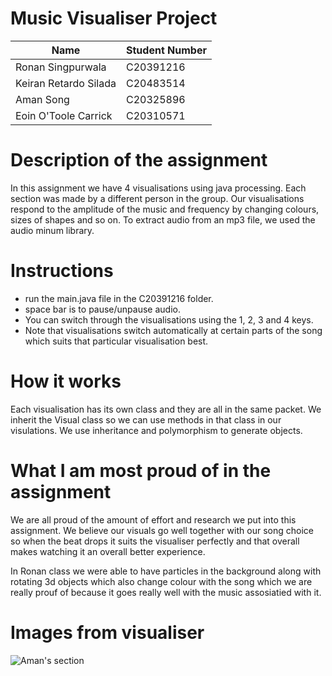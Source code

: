 # Music Visualiser Project

| Name | Student Number |
|-----------|-----------|
|Ronan Singpurwala | C20391216 |
|Keiran Retardo Silada | C20483514 |
|Aman Song | C20325896 |
|Eoin O'Toole Carrick | C20310571 |

# Description of the assignment
In this assignment we have 4 visualisations using java processing. Each section was made by a different person in the group. Our visualisations respond to the amplitude of the music and frequency by changing colours, sizes of shapes and so on. To extract audio from an mp3 file, we used the audio minum library. 

# Instructions
- run the main.java file in the C20391216 folder.
- space bar is to pause/unpause audio.
- You can switch through the visualisations using the 1, 2, 3 and 4 keys.
- Note that visualisations switch automatically at certain parts of the song which suits that particular visualisation best.

# How it works
Each visualisation has its own class and they are all in the same packet. We inherit the Visual class so we can use methods in that class in our visulations. We use inheritance and polymorphism to generate objects. 

# What I am most proud of in the assignment
We are all proud of the amount of effort and research we put into this assignment. We believe our visuals go well together with our song choice so when the beat drops it suits the visualiser perfectly and that overall makes watching it an overall better experience.

In Ronan class we were able to have particles in the background along with rotating 3d objects which also change colour with the song which we are really prouf of because it goes really well with the music assosiatied with it.

# Images from visualiser

![Aman's section](/MusicVisuals/images/Aman.png)
